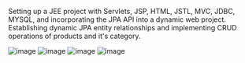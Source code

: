 Setting up a JEE project with Servlets, JSP, HTML, JSTL, MVC, JDBC, MYSQL, and incorporating the JPA API into a dynamic web project. Establishing dynamic JPA entity relationships and implementing CRUD operations of products and it's category.

![image](https://github.com/Malekkk25/JEE/assets/98125803/89bde8ac-0a7b-4353-9bb6-c5c05abe600d)
![image](https://github.com/Malekkk25/JEE/assets/98125803/1b489de1-249b-42bc-9999-f10b3e3391de)
![image](https://github.com/Malekkk25/JEE/assets/98125803/a188ba5e-fbda-45a0-81ca-f4a0d47261ff)
![image](https://github.com/Malekkk25/JEE/assets/98125803/40a178ef-3b39-4338-8efb-419115b9aba7)


